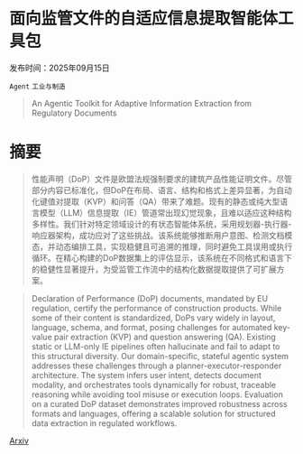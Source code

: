 # 面向监管文件的自适应信息提取智能体工具包

发布时间：2025年09月15日

`Agent` `工业与制造`

> An Agentic Toolkit for Adaptive Information Extraction from Regulatory Documents

# 摘要

> 性能声明（DoP）文件是欧盟法规强制要求的建筑产品性能证明文件。尽管部分内容已标准化，但DoP在布局、语言、结构和格式上差异显著，为自动化键值对提取（KVP）和问答（QA）带来了难题。现有的静态或纯大型语言模型（LLM）信息提取（IE）管道常出现幻觉现象，且难以适应这种结构多样性。我们针对特定领域设计的有状态智能体系统，采用规划器-执行器-响应器架构，成功应对了这些挑战。该系统能够推断用户意图、检测文档模态，并动态编排工具，实现稳健且可追溯的推理，同时避免工具误用或执行循环。在精心构建的DoP数据集上的评估显示，该系统在不同格式和语言下的稳健性显著提升，为受监管工作流中的结构化数据提取提供了可扩展方案。

> Declaration of Performance (DoP) documents, mandated by EU regulation, certify the performance of construction products. While some of their content is standardized, DoPs vary widely in layout, language, schema, and format, posing challenges for automated key-value pair extraction (KVP) and question answering (QA). Existing static or LLM-only IE pipelines often hallucinate and fail to adapt to this structural diversity. Our domain-specific, stateful agentic system addresses these challenges through a planner-executor-responder architecture. The system infers user intent, detects document modality, and orchestrates tools dynamically for robust, traceable reasoning while avoiding tool misuse or execution loops. Evaluation on a curated DoP dataset demonstrates improved robustness across formats and languages, offering a scalable solution for structured data extraction in regulated workflows.

[Arxiv](https://arxiv.org/abs/2509.11773)